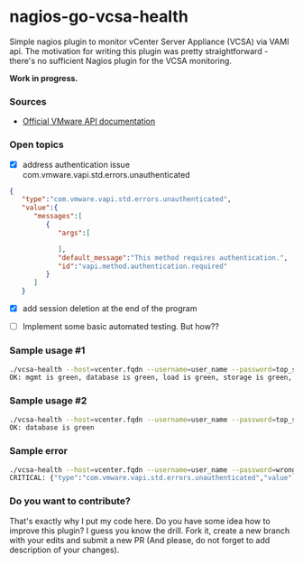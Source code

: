 # nagios-go-vcsa-health

Simple nagios plugin to monitor vCenter Server Appliance (VCSA) via VAMI api. 
The motivation for writing this plugin was pretty straightforward - there's no sufficient Nagios plugin for the VCSA monitoring. 

**Work in progress.**

### Sources
- [Official VMware API documentation](https://vdc-repo.vmware.com/vmwb-repository/dcr-public/1cd28284-3b72-4885-9e31-d1c6d9e26686/71ef7304-a6c9-43b3-a3cd-868b2c236c81/doc/index.html#PKG_com.vmware.cis)

### Open topics

- [x] address authentication issue com.vmware.vapi.std.errors.unauthenticated

```json
{  
   "type":"com.vmware.vapi.std.errors.unauthenticated",
   "value":{  
      "messages":[  
         {  
            "args":[  

            ],
            "default_message":"This method requires authentication.",
            "id":"vapi.method.authentication.required"
         }
      ]
   }
```
- [x] add session deletion at the end of the program
- [ ] Implement some basic automated testing. But how??


### Sample usage #1

```bash
./vcsa-health --host=vcenter.fqdn --username=user_name --password=top_secret_pass
OK: mgmt is green, database is green, load is green, storage is green, swap is green, system is green
```

### Sample usage #2

```bash
./vcsa-health --host=vcenter.fqdn --username=user_name --password=top_secret_pass --subcommand=database
OK: database is green
```

### Sample error
```bash
./vcsa-health --host=vcenter.fqdn --username=user_name --password=wrong_pass --subcommand=database
CRITICAL: {"type":"com.vmware.vapi.std.errors.unauthenticated","value":{"messages":[{"args":[],"default_message":"Authentication required.","id":"com.vmware.vapi.endpoint.method.authentication.required"}]}}
```

### Do you want to contribute?
That's exactly why I put my code here. Do you have some idea how to improve this plugin? I guess you know the drill. Fork it, create a new branch with your edits and submit a new PR (And please, do not forget to add description of your changes).


